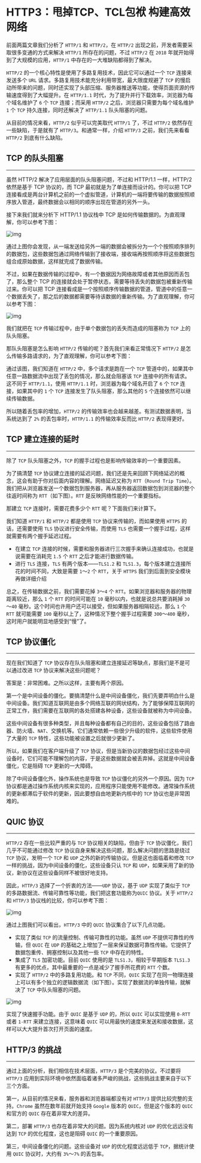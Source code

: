 # HTTP3：甩掉TCP、TCL包袱 构建高效网络

前面两篇文章我们分析了 `HTTP/1` 和 `HTTP/2`，在 `HTTP/2` 出现之前，开发者需要采取很多变通的方式来解决 `HTTP/1` 所存在的问题，不过 `HTTP/2` 在 `2018` 年就开始得到了大规模的应用，`HTTP/1` 中存在的一大堆缺陷都得到了解决。

`HTTP/2` 的一个核心特性是使用了多路复用技术，因此它可以通过一个 `TCP` 连接来发送多个 `URL` 请求。多路复用技术能充分利用带宽，最大限度规避了 `TCP` 的慢启动所带来的问题，同时还实现了头部压缩、服务器推送等功能，使得页面资源的传输速度得到了大幅提升。在 `HTTP/1.1` 时代，为了提升并行下载效率，浏览器为每个域名维护了 `6` 个 `TCP` 连接；而采用 `HTTP/2` 之后，浏览器只需要为每个域名维护 `1` 个 `TCP` 持久连接，同时还解决了 `HTTP/1.1` 队头阻塞的问题。

从目前的情况来看，`HTTP/2` 似乎可以完美取代 `HTTP/1` 了，不过 `HTTP/2` 依然存在一些缺陷，于是就有了 `HTTP/3`。和通常一样，介绍 `HTTP/3` 之前，我们先来看看 `HTTP/2` 到底有什么缺陷。

## TCP 的队头阻塞

-------

虽然 HTTP/2 解决了应用层面的队头阻塞问题，不过和 HTTP/1.1 一样，HTTP/2 依然是基于 TCP 协议的，而 TCP 最初就是为了单连接而设计的。你可以把 TCP 连接看成是两台计算机之前的一个虚拟管道，计算机的一端将要传输的数据按照顺序放入管道，最终数据会以相同的顺序出现在管道的另外一头。

接下来我们就来分析下 HTTP/1.1 协议栈中 TCP 是如何传输数据的。为直观理解，你可以参考下图：

![img](assets/86.png)

通过上图你会发现，从一端发送给另外一端的数据会被拆分为一个个按照顺序排列的数据包，这些数据包通过网络传输到了接收端，接收端再按照顺序将这些数据包组合成原始数据，这样就完成了数据传输。

不过，如果在数据传输的过程中，有一个数据因为网络故障或者其他原因而丢包了，那么整个 TCP 的连接就会处于暂停状态，需要等待丢失的数据包被重新传输过来。你可以把 TCP 连接看成是一个按照顺序传输数据的管道，管道中的任意一个数据丢失了，那之后的数据都需要等待该数据的重新传输。为了直观理解，你可以参考下图：

![img](assets/87.png)

我们就把在 `TCP` 传输过程中，由于单个数据包的丢失而造成的阻塞称为 `TCP` 上的队头阻塞。

那队头阻塞是怎么影响 `HTTP/2` 传输的呢？首先我们来看正常情况下 `HTTP/2` 是怎么传输多路请求的，为了直观理解，你可以参考下图：

通过该图，我们知道在 `HTTP/2` 中，多个请求是跑在一个 `TCP` 管道中的，如果其中任意一路数据流中出现了丢包的情况，那么就会阻塞该 `TCP` 连接中的所有请求。这不同于 `HTTP/1.1`，使用 `HTTP/1.1` 时，浏览器为每个域名开启了 `6` 个 `TCP` 连接，如果其中的 `1` 个 `TCP` 连接发生了队头阻塞，那么其他的 `5` 个连接依然可以继续传输数据。

所以随着丢包率的增加，`HTTP/2` 的传输效率也会越来越差。有测试数据表明，当系统达到了 `2%` 的丢包率时，`HTTP/1.1` 的传输效率反而比 `HTTP/2` 表现得更好。

## TCP 建立连接的延时

-----

除了 `TCP` 队头阻塞之外，`TCP` 的握手过程也是影响传输效率的一个重要因素。

为了搞清楚 `TCP` 协议建立连接的延迟问题，我们还是先来回顾下网络延迟的概念，这会有助于你对后面内容的理解。网络延迟又称为 `RTT`（`Round Trip Time`）。我们把从浏览器发送一个数据包到服务器，再从服务器返回数据包到浏览器的整个往返时间称为 `RTT`（如下图）。`RTT` 是反映网络性能的一个重要指标。

那建立 `TCP` 连接时，需要花费多少个 `RTT` 呢？下面我们来计算下。

我们知道 `HTTP/1` 和 `HTTP/2` 都是使用 `TCP` 协议来传输的，而如果使用 `HTTPS` 的话，还需要使用 `TLS` 协议进行安全传输，而使用 `TLS` 也需要一个握手过程，这样就需要有两个握手延迟过程。

+ 在建立 `TCP` 连接的时候，需要和服务器进行三次握手来确认连接成功，也就是说需要在消耗完 `1.5` 个 `RTT` 之后才能进行数据传输。
+ 进行 `TLS` 连接，`TLS` 有两个版本——`TLS1.2` 和 `TLS1.3`，每个版本建立连接所花的时间不同，大致是需要 `1`～`2` 个 `RTT`，关于 `HTTPS` 我们到后面到安全模块再做详细介绍

总之，在传输数据之前，我们需要花掉 `3`～`4` 个 `RTT`。如果浏览器和服务器的物理距离较近，那么 `1` 个 `RTT` 的时间可能在 `10` 毫秒以内，也就是说总共要消耗掉 `30`～`40` 毫秒。这个时间也许用户还可以接受，但如果服务器相隔较远，那么 `1` 个 `RTT` 就可能需要 `100` 毫秒以上了，这种情况下整个握手过程需要 `300`～`400` 毫秒，这时用户就能明显地感受到“慢”了。

## TCP 协议僵化

----

现在我们知道了 `TCP` 协议存在队头阻塞和建立连接延迟等缺点，那我们是不是可以通过改进 `TCP` 协议来解决这些问题呢？

答案是：非常困难。之所以这样，主要有两个原因。

第一个是中间设备的僵化。要搞清楚什么是中间设备僵化，我们先要弄明白什么是中间设备。我们知道互联网是由多个网络互联的网状结构，为了能够保障互联网的正常工作，我们需要在互联网的各处搭建各种设备，这些设备就被称为中间设备。

这些中间设备有很多种类型，并且每种设备都有自己的目的，这些设备包括了路由器、防火墙、`NAT`、交换机等。它们通常依赖一些很少升级的软件，这些软件使用了大量的 `TCP` 特性，这些功能被设置之后就很少更新了。

所以，如果我们在客户端升级了 `TCP` 协议，但是当新协议的数据包经过这些中间设备时，它们可能不理解包的内容，于是这些数据就会被丢弃掉。这就是中间设备僵化，它是阻碍 `TCP` 更新的一大障碍。

除了中间设备僵化外，操作系统也是导致 `TCP` 协议僵化的另外一个原因。因为 `TCP` 协议都是通过操作系统内核来实现的，应用程序只能使用不能修改。通常操作系统的更新都滞后于软件的更新，因此要想自由地更新内核中的 `TCP` 协议也是非常困难的。

## QUIC 协议

-----

`HTTP/2` 存在一些比较严重的与 `TCP` 协议相关的缺陷，但由于 `TCP` 协议僵化，我们几乎不可能通过修改 `TCP` 协议自身来解决这些问题，那么解决问题的思路是绕过 `TCP` 协议，发明一个 `TCP` 和 `UDP` 之外的新的传输协议。但是这也面临着和修改 `TCP` 一样的挑战，因为中间设备的僵化，这些设备只认 `TCP` 和 `UDP`，如果采用了新的协议，新协议在这些设备同样不被很好地支持。

因此，`HTTP/3` 选择了一个折衷的方法——`UDP` 协议，基于 `UDP` 实现了类似于 `TCP` 的多路数据流、传输可靠性等功能，我们把这套功能称为`QUIC` 协议。关于 `HTTP/2` 和 `HTTP/3` 协议栈的比较，你可以参考下图：

![img](assets/90.png)

通过上图我们可以看出，`HTTP/3` 中的 `QUIC` 协议集合了以下几点功能。

+ 实现了类似 `TCP` 的流量控制、传输可靠性的功能。虽然 `UDP` 不提供可靠性的传输，但 `QUIC` 在 `UDP` 的基础之上增加了一层来保证数据可靠性传输。它提供了数据包重传、拥塞控制以及其他一些 `TCP` 中存在的特性。
+ 集成了 `TLS` 加密功能。目前 `QUIC` 使用的是 `TLS1.3`，相较于早期版本 `TLS1.3` 有更多的优点，其中最重要的一点是减少了握手所花费的 `RTT` 个数。
+ 实现了 `HTTP/2` 中的多路复用功能。和 `TCP` 不同，`QUIC` 实现了在同一物理连接上可以有多个独立的逻辑数据流（如下图）。实现了数据流的单独传输，就解决了 `TCP` 中队头阻塞的问题。

![img](assets/91.png)

实现了快速握手功能。由于 `QUIC` 是基于 `UDP` 的，所以 `QUIC` 可以实现使用 `0-RTT` 或者 `1-RTT` 来建立连接，这意味着 `QUIC` 可以用最快的速度来发送和接收数据，这样可以大大提升首次打开页面的速度。

## HTTP/3 的挑战

----

通过上面的分析，我们相信在技术层面，`HTTP/3` 是个完美的协议。不过要将 `HTTP/3` 应用到实际环境中依然面临着诸多严峻的挑战，这些挑战主要来自于以下三个方面。

第一，从目前的情况来看，服务器和浏览器端都没有对 `HTTP/3` 提供比较完整的支持。`Chrome` 虽然在数年前就开始支持 `Google` 版本的 `QUIC`，但是这个版本的 `QUIC` 和官方的 `QUIC` 存在着非常大的差异。

第二，部署 `HTTP/3` 也存在着非常大的问题。因为系统内核对 `UDP` 的优化远远没有达到 `TCP` 的优化程度，这也是阻碍 `QUIC` 的一个重要原因。

第三，中间设备僵化的问题。这些设备对 `UDP` 的优化程度远远低于 `TCP`，据统计使用 `QUIC` 协议时，大约有 `3%`～`7%` 的丢包率。

